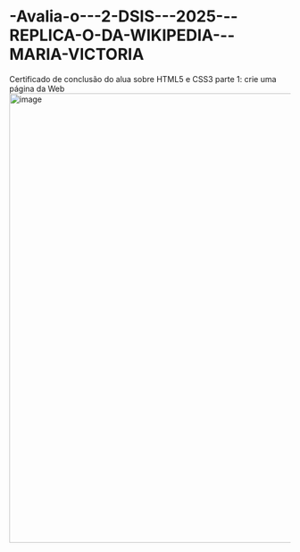 # -Avalia-o---2-DSIS---2025---REPLICA-O-DA-WIKIPEDIA---MARIA-VICTORIA
Certificado de conclusão do alua sobre HTML5 e CSS3 parte 1: crie uma página da Web
<img width="1137" height="805" alt="image" src="https://github.com/user-attachments/assets/b57b28a5-151f-4a3b-aaed-434d369986a9" />


